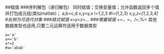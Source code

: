 ##赋值
###序列解包（递归解包）
同时赋值；交换变量值；允许函数返回多个值并打包成元组(类似matlab)；
	a,b=c,d
	x,y=y,x
	l=1,2,3	#l=(1,2,3)
	x,y,*z=[1,2,3,4]	#右侧为可迭代对象
###链式赋值
	x=y=z=...
###增量赋值
	+=，*=，/=,%=
其他数据类型也适用,只要二元运算符适用于数据类型

	a='a'
	a+='b'
	a*=2
	#a='abab'
